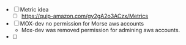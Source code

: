 - [ ] Metric idea
	- [ ] https://quip-amazon.com/gy2gA2o3ACzx/Metrics
- [ ] MOX-dev no permission for Morse aws accounts
	- Mox-dev was removed permission for admining aws accounts.
- [ ] 